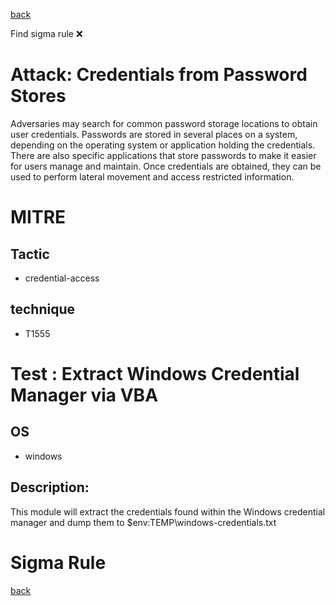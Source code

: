 
[back](../index.md)

Find sigma rule :x: 

# Attack: Credentials from Password Stores 

Adversaries may search for common password storage locations to obtain user credentials. Passwords are stored in several places on a system, depending on the operating system or application holding the credentials. There are also specific applications that store passwords to make it easier for users manage and maintain. Once credentials are obtained, they can be used to perform lateral movement and access restricted information.

# MITRE
## Tactic
  - credential-access


## technique
  - T1555


# Test : Extract Windows Credential Manager via VBA
## OS
  - windows


## Description:
This module will extract the credentials found within the Windows credential manager and dump
them to $env:TEMP\windows-credentials.txt


# Sigma Rule


[back](../index.md)
